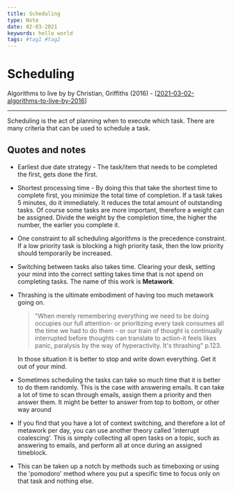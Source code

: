 ```yaml
---
title: Scheduling
type: Note
date: 02-03-2021
keywords: hello world
tags: #tag1 #tag2
---
```

# Scheduling
Algorithms to live by by Christian, Griffiths (2016) - [[2021-03-02-algorithms-to-live-by-2016]]
***
Scheduling is the act of planning when to execute which task. There are many criteria that can be used to schedule a task.
## Quotes and notes
- Earliest due date strategy - The task/item that needs to be completed the first, gets done the first.
- Shortest processing time - By doing this that take the shortest time to complete first, you minimize the total time of completion. If a task takes 5 minutes, do it immediately. It reduces the total amount of outstanding tasks. Of course some tasks are more important, therefore a weight can be assigned. Divide the weight by the completion time, the higher the number, the earlier you complete it.
- One constraint to all scheduling algorithms is the precedence constraint. If a low priority task is blocking a high priority task, then the low priority should temporarily be increased.
- Switching between tasks also takes time. Clearing your desk, setting your mind into the correct setting takes time that is not spend on completing tasks. The name of this work is **Metawork**. 
- Thrashing is the ultimate embodiment of having too much metawork going on. 
  >"When merely remembering everything we need to be doing occupies our full attention- or prioritizing every task consumes all the time we had to do them - or our train of thought is continually interrupted before thoughts can translate to action-it feels likes panic, paralysis by the way of hyperactivity. It's thrashing" p.123. 

  In those situation it is better to stop and write down everything. Get it out of your mind.
- Sometimes scheduling the tasks can take so much time that it is better to do them randomly. This is the case with answering emails. It can take a lot of time to scan through emails, assign them a priority and then answer them. It might be better to answer from top to bottom, or other way around
- If you find that you have a lot of context switching, and therefore a lot of metawork per day, you can use another theory called 'interrupt coalescing'. This is simply collecting all open tasks on a topic, such as answering to emails, and perform all at once during an assigned timeblock.
- This can be taken up a notch by methods such as timeboxing or using the 'pomodoro' method where you put a specific time to focus only on that task and nothing else.

[//begin]: # "Autogenerated link references for markdown compatibility"
[2021-03-02-algorithms-to-live-by-2016]: 2021-03-02-algorithms-to-live-by-2016.md "Algorithms to live by"
[//end]: # "Autogenerated link references"